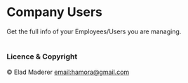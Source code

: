 # Company Users

Get the full info of your Employees/Users you are managing.

#
### Licence & Copyright


© Elad Maderer <email:hamora@gmail.com>


 
